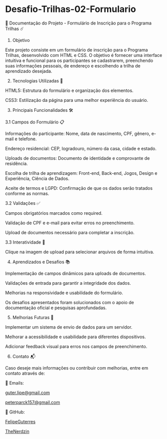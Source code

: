 # Desafio-Trilhas-02-Formulario

📑 Documentação do Projeto - Formulário de Inscrição para o Programa Trilhas ☄️

1. Objetivo

Este projeto consiste em um formulário de inscrição para o Programa Trilhas, desenvolvido com HTML e CSS. O objetivo é fornecer uma interface intuitiva e funcional para os participantes se cadastrarem, preenchendo suas informações pessoais, de endereço e escolhendo a trilha de aprendizado desejada.

2. Tecnologias Utilizadas 🚀

HTML5: Estrutura do formulário e organização dos elementos.

CSS3: Estilização da página para uma melhor experiência do usuário.

3. Principais Funcionalidades 🛠️

3.1 Campos do Formulário 📋

Informações do participante: Nome, data de nascimento, CPF, gênero, e-mail e telefone.

Endereço residencial: CEP, logradouro, número da casa, cidade e estado.

Uploads de documentos: Documento de identidade e comprovante de residência.

Escolha de trilha de aprendizagem: Front-end, Back-end, Jogos, Design e Experiência, Ciência de Dados.

Aceite de termos e LGPD: Confirmação de que os dados serão tratados conforme as normas.

3.2 Validações ✅

Campos obrigatórios marcados como required.

Validação de CPF e e-mail para evitar erros no preenchimento.

Upload de documentos necessário para completar a inscrição.

3.3 Interatividade 🎨

Clique na imagem de upload para selecionar arquivos de forma intuitiva.

4. Aprendizados e Desafios 📚

Implementação de campos dinâmicos para uploads de documentos.

Validações de entrada para garantir a integridade dos dados.

Melhorias na responsividade e usabilidade do formulário.

Os desafios apresentados foram solucionados com o apoio de documentação oficial e pesquisas aprofundadas.

5. Melhorias Futuras 🚧

Implementar um sistema de envio de dados para um servidor.

Melhorar a acessibilidade e usabilidade para diferentes dispositivos.

Adicionar feedback visual para erros nos campos de preenchimento.

6. Contato 📬

Caso deseje mais informações ou contribuir com melhorias, entre em contato através de:

📧 Emails:

guter.lipe@gmail.com

peterparck157@gmail.com

🔗 GitHub:

[FelipeGuterres](https://github.com/FelipeGuterres)

[TheNerdzin](https://github.com/TheNerdzin)


